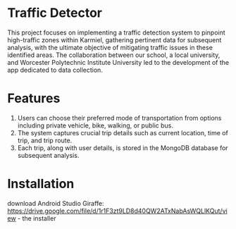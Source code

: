 # Traffic Detector
This project focuses on implementing a traffic detection system to pinpoint high-traffic zones within Karmiel, gathering pertinent data for subsequent analysis, with the ultimate objective of mitigating traffic issues in these identified areas.
The collaboration between our school, a local university, and Worcester Polytechnic Institute University led to the development of the app dedicated to data collection.

# Features
1. Users can choose their preferred mode of transportation from options including private vehicle, bike, walking, or public bus.
2. The system captures crucial trip details such as current location, time of trip, and trip route.
3. Each trip, along with user details, is stored in the MongoDB database for subsequent analysis.

# Installation
download Android Studio Giraffe: https://drive.google.com/file/d/1r1F3zt9LD8d40QW2ATxNabAsWQLlKQut/view - the installer
